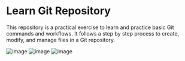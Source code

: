# Learn Git Repository

This repository is a practical exercise to learn and practice basic Git commands and workflows. It follows a step by step process to create, modify, and manage files in a Git repository.

![image](https://github.com/user-attachments/assets/257f3a63-4b2a-4b8f-ba8f-010907e325ba)
![image](https://github.com/user-attachments/assets/744d1aa6-16a1-4897-afe8-8ed136738844)
![image](https://github.com/user-attachments/assets/385e9cb2-6bee-479b-8d55-7223878e824a)

